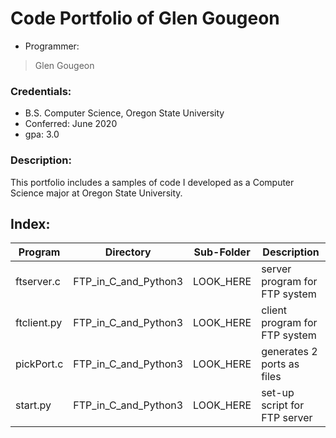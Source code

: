 # Code Portfolio of Glen Gougeon
* Programmer:
> Glen Gougeon
### Credentials:
* B.S. Computer Science, Oregon State University 
* Conferred: June 2020
* gpa: 3.0
### Description:
This portfolio includes a samples of code I developed as
a Computer Science major at Oregon State University. 
## Index:
Program | Directory | Sub-Folder | Description
--------|-----------|------------|------------
ftserver.c | FTP_in_C_and_Python3 | LOOK_HERE | server program for FTP system
ftclient.py | FTP_in_C_and_Python3 | LOOK_HERE | client program for FTP system
pickPort.c | FTP_in_C_and_Python3 | LOOK_HERE | generates 2 ports as files
start.py | FTP_in_C_and_Python3 | LOOK_HERE | set-up script for FTP server 
